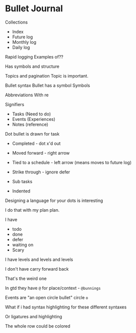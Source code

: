 ﻿# Bullet Journal

Collections
- Index
- Future log
- Monthly log
- Daily log

Rapid logging
 Examples of??

Has symbols and structure

Topics and pagination
Topic is important.

Bullet syntax
Bullet has a symbol
Symbols

Abbreviations
  With re

Signifiers

- Tasks (Need to do)
- Events (Experiences)
- Notes (reference)

Dot bullet is drawn for task

- Completed - dot x'd out
- Moved forward - right arrow
- Tied to a schedule - left arrow (means moves to future log)
- Strike through - ignore defer

- Sub tasks
 -  Indented

Designing a language for your dots is interesting

I do that with my plan plan.

I have

- todo
- done
- defer
- waiting on
- Scary

I have levels and levels and levels

I don't have carry forward back

That's the weird one

In gtd they have `@` for place/context - `@bunnings`

Events are "an open circle bullet" circle `o`

What if i had syntax highlighting for these different syntaxes

Or ligatures and highlighting

The whole row could be colored